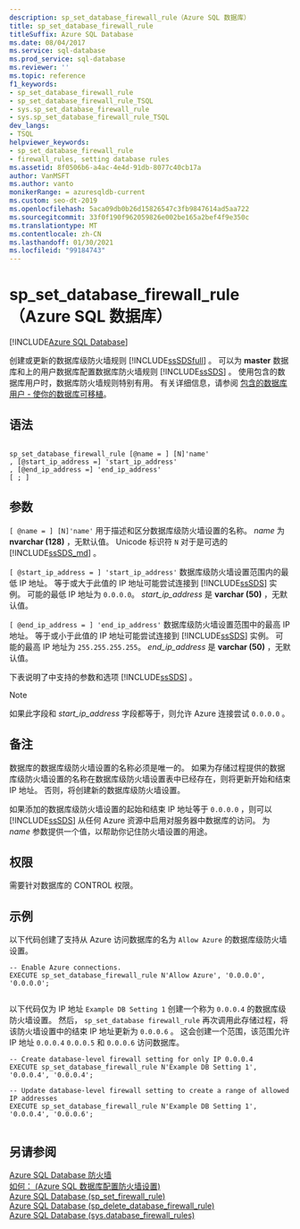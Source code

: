 ```yaml
---
description: sp_set_database_firewall_rule（Azure SQL 数据库）
title: sp_set_database_firewall_rule
titleSuffix: Azure SQL Database
ms.date: 08/04/2017
ms.service: sql-database
ms.prod_service: sql-database
ms.reviewer: ''
ms.topic: reference
f1_keywords:
- sp_set_database_firewall_rule
- sp_set_database_firewall_rule_TSQL
- sys.sp_set_database_firewall_rule
- sys.sp_set_database_firewall_rule_TSQL
dev_langs:
- TSQL
helpviewer_keywords:
- sp_set_database_firewall_rule
- firewall_rules, setting database rules
ms.assetid: 8f0506b6-a4ac-4e4d-91db-8077c40cb17a
author: VanMSFT
ms.author: vanto
monikerRange: = azuresqldb-current
ms.custom: seo-dt-2019
ms.openlocfilehash: 5aca09db0b26d15826547c3fb9847614ad5aa722
ms.sourcegitcommit: 33f0f190f962059826e002be165a2bef4f9e350c
ms.translationtype: MT
ms.contentlocale: zh-CN
ms.lasthandoff: 01/30/2021
ms.locfileid: "99184743"
---
```

# <a name="sp_set_database_firewall_rule-azure-sql-database"></a>sp_set_database_firewall_rule（Azure SQL 数据库）
[!INCLUDE[Azure SQL Database](../../includes/applies-to-version/asdb.md)]

  创建或更新的数据库级防火墙规则 [!INCLUDE[ssSDSfull](../../includes/sssdsfull-md.md)] 。 可以为 **master** 数据库和上的用户数据库配置数据库防火墙规则 [!INCLUDE[ssSDS](../../includes/sssds-md.md)] 。 使用包含的数据库用户时，数据库防火墙规则特别有用。 有关详细信息，请参阅 [包含的数据库用户 - 使你的数据库可移植](../../relational-databases/security/contained-database-users-making-your-database-portable.md)。  
  
## <a name="syntax"></a>语法  
  
```  
  
sp_set_database_firewall_rule [@name = ] [N]'name'  
, [@start_ip_address =] 'start_ip_address'  
, [@end_ip_address =] 'end_ip_address'
[ ; ]  
```  
  
## <a name="arguments"></a>参数  
`[ @name = ] [N]'name'` 用于描述和区分数据库级防火墙设置的名称。 *name* 为 **nvarchar (128)** ，无默认值。 Unicode 标识符 `N` 对于是可选的 [!INCLUDE[ssSDS_md](../../includes/sssds-md.md)] 。 
  
`[ @start_ip_address = ] 'start_ip_address'` 数据库级防火墙设置范围内的最低 IP 地址。 等于或大于此值的 IP 地址可能尝试连接到 [!INCLUDE[ssSDS](../../includes/sssds-md.md)] 实例。 可能的最低 IP 地址为 `0.0.0.0`。 *start_ip_address* 是 **varchar (50)** ，无默认值。  
  
`[ @end_ip_address = ] 'end_ip_address'` 数据库级防火墙设置范围中的最高 IP 地址。 等于或小于此值的 IP 地址可能尝试连接到 [!INCLUDE[ssSDS](../../includes/sssds-md.md)] 实例。 可能的最高 IP 地址为 `255.255.255.255`。 *end_ip_address* 是 **varchar (50)** ，无默认值。  
  
 下表说明了中支持的参数和选项 [!INCLUDE[ssSDS](../../includes/sssds-md.md)] 。  
  
> [!NOTE]  
>  如果此字段和 *start_ip_address* 字段都等于，则允许 Azure 连接尝试 `0.0.0.0` 。  
  
## <a name="remarks"></a>备注  
 数据库的数据库级防火墙设置的名称必须是唯一的。 如果为存储过程提供的数据库级防火墙设置的名称在数据库级防火墙设置表中已经存在，则将更新开始和结束 IP 地址。 否则，将创建新的数据库级防火墙设置。  
  
 如果添加的数据库级防火墙设置的起始和结束 IP 地址等于 `0.0.0.0` ，则可以 [!INCLUDE[ssSDS](../../includes/sssds-md.md)] 从任何 Azure 资源中启用对服务器中数据库的访问。 为 *name* 参数提供一个值，以帮助你记住防火墙设置的用途。  
  
## <a name="permissions"></a>权限  
 需要针对数据库的 CONTROL 权限。  
  
## <a name="examples"></a>示例  
 以下代码创建了支持从 Azure 访问数据库的名为 `Allow Azure` 的数据库级防火墙设置。  
  
```  
-- Enable Azure connections.  
EXECUTE sp_set_database_firewall_rule N'Allow Azure', '0.0.0.0', '0.0.0.0';  
  
```  
  
 以下代码仅为 IP 地址 `Example DB Setting 1` 创建一个称为 `0.0.0.4` 的数据库级防火墙设置。 然后， `sp_set_database firewall_rule` 再次调用此存储过程，将该防火墙设置中的结束 IP 地址更新为 `0.0.0.6` 。 这会创建一个范围，该范围允许 IP 地址 `0.0.0.4` `0.0.0.5` 和 `0.0.0.6` 访问数据库。
  
```  
-- Create database-level firewall setting for only IP 0.0.0.4  
EXECUTE sp_set_database_firewall_rule N'Example DB Setting 1', '0.0.0.4', '0.0.0.4';  
  
-- Update database-level firewall setting to create a range of allowed IP addresses
EXECUTE sp_set_database_firewall_rule N'Example DB Setting 1', '0.0.0.4', '0.0.0.6';  
  
```  
  
## <a name="see-also"></a>另请参阅  
 [Azure SQL Database 防火墙](/azure/azure-sql/database/firewall-configure)   
 [如何： (Azure SQL 数据库配置防火墙设置) ](/azure/azure-sql/database/firewall-configure)   
 [Azure SQL Database &#40;sp_set_firewall_rule&#41;](../../relational-databases/system-stored-procedures/sp-set-firewall-rule-azure-sql-database.md)   
 [Azure SQL Database &#40;sp_delete_database_firewall_rule&#41;](../../relational-databases/system-stored-procedures/sp-delete-database-firewall-rule-azure-sql-database.md)   
 [Azure SQL Database &#40;sys.database_firewall_rules&#41;](../../relational-databases/system-catalog-views/sys-database-firewall-rules-azure-sql-database.md)  
  

